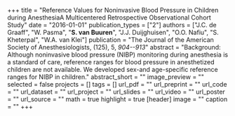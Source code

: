 +++
title = "Reference Values for Noninvasive Blood Pressure in Children during AnesthesiaA Multicentered Retrospective Observational Cohort Study"
date = "2016-01-01"
publication_types = ["2"]
authors = ["J.C. de Graaff", "W. Pasma", "**S. van Buuren**", "J.J. Duijghuisen", "O.O. Nafiu", "S. Kheterpal", "W.A. van Klei"]
publication = "The Journal of the American Society of Anesthesiologists, (125), 5, _904--913_"
abstract = "Background: Although noninvasive blood pressure (NIBP) monitoring during anesthesia is a standard of care, reference ranges for blood pressure in anesthetized children are not available. We developed sex-and age-specific reference ranges for NIBP in children."
abstract_short = ""
image_preview = ""
selected = false
projects = []
tags = []
url_pdf = ""
url_preprint = ""
url_code = ""
url_dataset = ""
url_project = ""
url_slides = ""
url_video = ""
url_poster = ""
url_source = ""
math = true
highlight = true
[header]
image = ""
caption = ""
+++
